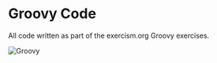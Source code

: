 # Groovy Code

All code written as part of the exercism.org Groovy exercises.

![Groovy](https://user-images.githubusercontent.com/86320001/150036149-2035ec80-2c9a-48de-a439-fca8036855a6.PNG)
